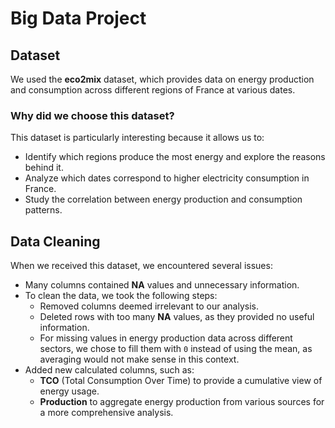 # Big Data Project

## Dataset

We used the **eco2mix** dataset, which provides data on energy production and consumption across different regions of France at various dates.

### Why did we choose this dataset?

This dataset is particularly interesting because it allows us to:
- Identify which regions produce the most energy and explore the reasons behind it.
- Analyze which dates correspond to higher electricity consumption in France.
- Study the correlation between energy production and consumption patterns.

## Data Cleaning

When we received this dataset, we encountered several issues:
- Many columns contained **NA** values and unnecessary information. 
- To clean the data, we took the following steps:
  - Removed columns deemed irrelevant to our analysis.
  - Deleted rows with too many **NA** values, as they provided no useful information.
  - For missing values in energy production data across different sectors, we chose to fill them with `0` instead of using the mean, as averaging would not make sense in this context.
- Added new calculated columns, such as:
  - **TCO** (Total Consumption Over Time) to provide a cumulative view of energy usage.
  - **Production** to aggregate energy production from various sources for a more comprehensive analysis.